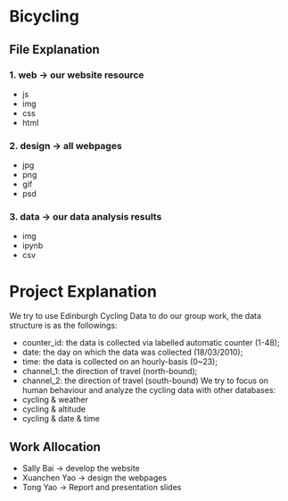 # Bicycling

## File Explanation
### 1. web -> our website resource 
* js 
* img 
* css 
* html
### 2. design -> all webpages 
* jpg 
* png 
* gif 
* psd
### 3. data -> our data analysis results 
* img 
* ipynb 
* csv


# Project Explanation
We try to use Edinburgh Cycling Data to do our group work, the data structure is as the followings:
* counter_id: the data is collected via labelled automatic counter (1-48);
* date: the day on which the data was collected (18/03/2010);
* time: the data is collected on an hourly-basis (0~23);
* channel_1: the direction of travel (north-bound);
* channel_2: the direction of travel (south-bound)
We try to focus on human behaviour and analyze the cycling data with other databases:
* cycling & weather
* cycling & altitude
* cycling & date & time


## Work Allocation
* Sally Bai -> develop the website
* Xuanchen Yao -> design the webpages
* Tong Yao -> Report and presentation slides
